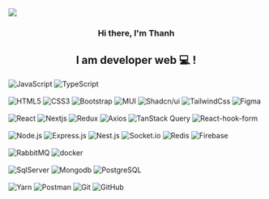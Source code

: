 <img align="center" src="https://user-images.githubusercontent.com/92113679/279564391-91cd841b-81f9-4fab-8a49-be5e55956def.png">

<h3 align="center">
Hi there, I'm Thanh
</h3>

<h2 align="center">
I am developer web 💻 !
</h2> 

![JavaScript](https://img.shields.io/badge/Javascript-%23323330.svg?style=flat-square&logo=javascript&logoColor=white&color=ea580c)
![TypeScript](https://img.shields.io/badge/Typescript-%23007ACC.svg?style=flat-square&logo=typescript&logoColor=white)
<br><br>
![HTML5](https://img.shields.io/badge/HTML5-%23E34F26.svg?style=flat-square&logo=html5&logoColor=white)
![CSS3](https://img.shields.io/badge/CSS3-%231572B6.svg?style=flat-square&logo=css3&logoColor=white)
![Bootstrap](https://img.shields.io/badge/Bootstrap-%23563D7C.svg?style=flat-square&logo=bootstrap&logoColor=white)
![MUI](https://img.shields.io/badge/MUI-%230081CB.svg?style=flat-square&logo=mui&logoColor=white)
![Shadcn/ui](https://img.shields.io/badge/ShadcnUI-blue.svg?style=flat-square&logo=shadcnui&logoColor=black&color=d1d5db)
![TailwindCss](https://img.shields.io/badge/TailwindCSS-blue.svg?style=flat-square&logo=tailwindcss&logoColor=blue&color=bae6fd)
![Figma](https://img.shields.io/badge/Figma-%23F24E1E.svg?style=flat-square&logo=figma&logoColor=white)
<br><br>
![React](https://img.shields.io/badge/React-%230081CB.svg?style=flat-square&logo=react&logoColor=%2361DAFB&color=bae6fd)
![Nextjs](https://img.shields.io/badge/Nextjs-blue.svg?style=flat-square&logo=nextdotjs&logoColor=white&color=1e293b)
![Redux](https://img.shields.io/badge/Redux-blue.svg?style=flat-square&logo=redux&logoColor=white&color=9333ea)
![Axios](https://img.shields.io/badge/Axios-blue.svg?style=flat-square&logo=axios&logoColor=white&color=6b21a8)
![TanStack Query](https://img.shields.io/badge/TanStackQuery-blue.svg?style=flat-square&logo=reactquery&logoColor=fde047&color=059669)
![React-hook-form](https://img.shields.io/badge/ReactHookForm-blue.svg?style=flat-square&logo=reacthookform&logoColor=white&color=ec4899)
<br><br>
![Node.js](https://img.shields.io/badge/Nodejs-blue.svg?style=flat-square&logo=nodedotjs&logoColor=white&color=16a34a)
![Express.js](https://img.shields.io/badge/Expressjs-blue.svg?style=flat-square&logo=express&logoColor=white&color=b91c1c)
![Nest.js](https://img.shields.io/badge/Nestjs-blue.svg?style=flat-square&logo=nestjs&logoColor=white&color=red)
![Socket.io](https://img.shields.io/badge/SocketIO-blue.svg?style=flat-square&logo=Socket.IO&logoColor=white&color=1e293b)
![Redis](https://img.shields.io/badge/Redis-blue.svg?style=flat-square&logo=redis&logoColor=red&color=d1d5db)
![Firebase](https://img.shields.io/badge/Firebase-blue.svg?style=flat-square&logo=firebase&logoColor=white&color=f59e0b)
<br><br>
![RabbitMQ](https://img.shields.io/badge/RabbitMQ-blue.svg?style=flat-square&logo=RabbitMQ&logoColor=white&color=red)
![docker](https://img.shields.io/badge/Docker-blue.svg?style=flat-square&logo=docker&logoColor=white&color=0284c7)
<br><br>
![SqlServer](https://img.shields.io/badge/SqlServer-blue.svg?style=flat-square&logo=microsoftsqlserver&logoColor=red&color=0ea5e9)
![Mongodb](https://img.shields.io/badge/Mongodb-blue.svg?style=flat-square&logo=mongodb&logoColor=white&color=059669)
![PostgreSQL](https://img.shields.io/badge/PostgreSQL-blue.svg?style=flat-square&logo=PostgreSQL&logoColor=white&color=4338ca)
<br><br>
![Yarn](https://img.shields.io/badge/Yarn-%232C8EBB.svg?style=flat-square&logo=yarn&logoColor=white)
![Postman](https://img.shields.io/badge/Postman-FF6C37?style=flat-square&logo=postman&logoColor=white)
![Git](https://img.shields.io/badge/Git-%23F05033.svg?style=flat-square&logo=git&logoColor=white)
![GitHub](https://img.shields.io/badge/Github-%23121011.svg?style=flat-square&logo=github&logoColor=white)
